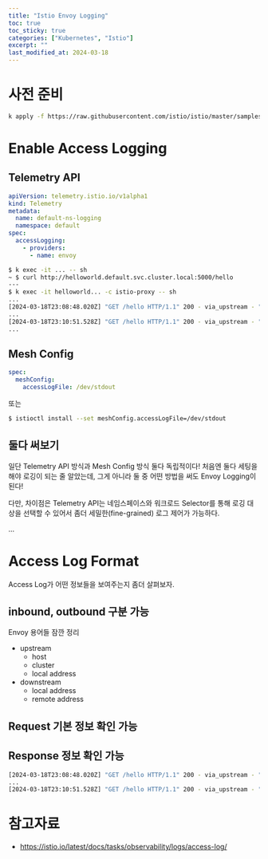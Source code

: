 ```yaml
---
title: "Istio Envoy Logging"
toc: true
toc_sticky: true
categories: ["Kubernetes", "Istio"]
excerpt: ""
last_modified_at: 2024-03-18
---
```



# 사전 준비

```bash
k apply -f https://raw.githubusercontent.com/istio/istio/master/samples/helloworld/helloworld.yaml
```

# Enable Access Logging

## Telemetry API

```yaml
apiVersion: telemetry.istio.io/v1alpha1
kind: Telemetry
metadata:
  name: default-ns-logging
  namespace: default
spec:
  accessLogging:
    - providers:
      - name: envoy
```

```bash
$ k exec -it ... -- sh
~ $ curl http://helloworld.default.svc.cluster.local:5000/hello
---
$ k exec -it helloworld... -c istio-proxy -- sh
...
[2024-03-18T23:08:48.020Z] "GET /hello HTTP/1.1" 200 - via_upstream - "-" 0 59 52 51 "-" "curl/8.6.0" "a0698764-a04d-48c8-8914-045808d19898" "helloworld.default.svc.cluster.local:5000" "10.42.0.4:5000" inbound|5000|| 127.0.0.6:60873 10.42.0.4:5000 10.42.0.6:48352 outbound_.5000_._.helloworld.default.svc.cluster.local default
...
[2024-03-18T23:10:51.528Z] "GET /hello HTTP/1.1" 200 - via_upstream - "-" 0 59 38 37 "-" "curl/7.88.1" "5c3abfa9-c806-490b-a5ec-a6659f866490" "helloworld.default.svc.cluster.local:5000" "10.42.0.5:5000" outbound|5000||helloworld.default.svc.cluster.local 10.42.0.4:55914 10.43.135.30:5000 10.42.0.4:41438 - default
...
```

## Mesh Config

```yaml
spec:
  meshConfig:
    accessLogFile: /dev/stdout
```

또는

```bash
$ istioctl install --set meshConfig.accessLogFile=/dev/stdout
```

## 둘다 써보기

일단 Telemetry API 방식과 Mesh Config 방식 둘다 독립적이다! 처음엔 둘다 세팅을 해야 로깅이 되는 줄 알았는데, 그게 아니라 둘 중 어떤 방법을 써도 Envoy Logging이 된다!

다만, 차이점은 Telemetry API는 네임스페이스와 워크로드 Selector를 통해 로깅 대상을 선택할 수 있어서 좀더 세밀한(fine-grained) 로그 제어가 가능하다.

...

# Access Log Format

Access Log가 어떤 정보들을 보여주는지 좀더 살펴보자.

## inbound, outbound 구분 가능

Envoy 용어들 잠깐 정리

- upstream
  - host
  - cluster
  - local address
- downstream
  - local address
  - remote address

## Request 기본 정보 확인 가능

## Response 정보 확인 가능


```bash
[2024-03-18T23:08:48.020Z] "GET /hello HTTP/1.1" 200 - via_upstream - "-" 0 59 52 51 "-" "curl/8.6.0" "a0698764-a04d-48c8-8914-045808d19898" "helloworld.default.svc.cluster.local:5000" "10.42.0.4:5000" inbound|5000|| 127.0.0.6:60873 10.42.0.4:5000 10.42.0.6:48352 outbound_.5000_._.helloworld.default.svc.cluster.local default
...
[2024-03-18T23:10:51.528Z] "GET /hello HTTP/1.1" 200 - via_upstream - "-" 0 59 38 37 "-" "curl/7.88.1" "5c3abfa9-c806-490b-a5ec-a6659f866490" "helloworld.default.svc.cluster.local:5000" "10.42.0.5:5000" outbound|5000||helloworld.default.svc.cluster.local 10.42.0.4:55914 10.43.135.30:5000 10.42.0.4:41438 - default
```

# 참고자료

- https://istio.io/latest/docs/tasks/observability/logs/access-log/